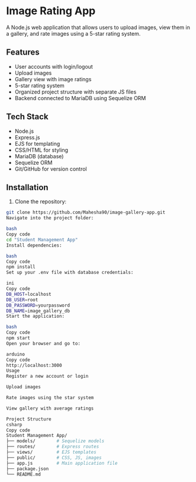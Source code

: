 # Image Rating App

A Node.js web application that allows users to upload images, view them in a gallery, and rate images using a 5-star rating system.

## Features

- User accounts with login/logout
- Upload images
- Gallery view with image ratings
- 5-star rating system
- Organized project structure with separate JS files
- Backend connected to MariaDB using Sequelize ORM

## Tech Stack

- Node.js
- Express.js
- EJS for templating
- CSS/HTML for styling
- MariaDB (database)
- Sequelize ORM
- Git/GitHub for version control

## Installation

1. Clone the repository:

```bash
git clone https://github.com/Mahesha90/image-gallery-app.git
Navigate into the project folder:

bash
Copy code
cd "Student Management App"
Install dependencies:

bash
Copy code
npm install
Set up your .env file with database credentials:

ini
Copy code
DB_HOST=localhost
DB_USER=root
DB_PASSWORD=yourpassword
DB_NAME=image_gallery_db
Start the application:

bash
Copy code
npm start
Open your browser and go to:

arduino
Copy code
http://localhost:3000
Usage
Register a new account or login

Upload images

Rate images using the star system

View gallery with average ratings

Project Structure
csharp
Copy code
Student Management App/
├── models/        # Sequelize models
├── routes/        # Express routes
├── views/         # EJS templates
├── public/        # CSS, JS, images
├── app.js         # Main application file
├── package.json
└── README.md
